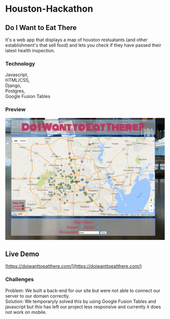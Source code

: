# Houston-Hackathon

## Do I Want to Eat There
It's a web app that displays a map of houston restuatants (and other establishment's that sell food) and lets you check if they have passed their latest health inspection.

### Technology
Javascript,   
HTML/CSS,  
Django,  
Postgres,  
Google Fusion Tables

### Preview
![Doiwanttoeatthere.com](/preview.png)

## Live Demo
[https://doiwanttoeatthere.com/](https://doiwanttoeatthere.com/)

### Challenges
Problem: We built a back-end for our site but were not able to connect our server to our domain correctly.  
Solution: We temporaryly solved this by using Google Fusion Tables and javascript but this has left our project less responsive and currently it does not work on mobile.
